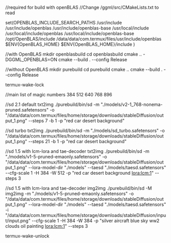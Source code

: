 //required for build with openBLAS
//Change  /ggml/src/CMakeLists.txt  to  read

set(OPENBLAS_INCLUDE_SEARCH_PATHS
    /usr/include
    /usr/include/openblas
    /usr/include/openblas-base
    /usr/local/include
    /usr/local/include/openblas
    /usr/local/include/openblas-base
    /opt/OpenBLAS/include
    /data/data/com.termux/files/usr/include/openblas
    $ENV{OpenBLAS_HOME}
    $ENV{OpenBLAS_HOME}/include
    )


//with OpenBLAS
mkdir openblasbuild
cd openblasbuild
cmake .. -DGGML_OPENBLAS=ON
cmake --build . --config Release


//without OpenBLAS
mkdir purebuild
cd purebuild
cmake .. 
cmake --build . --config Release


termux-wake-lock

//main list of magic numbers 384 512 640 768 896

//sd 2.1 default txt2img
./purebuild/bin/sd -m "./models/v2-1_768-nonema-pruned.safetensors"  -o "/data/data/com.termux/files/home/storage/downloads/stableDiffusion/output_1.png" --steps 7 -b 1 -p "red car desert background"

//sd turbo txt2img
./purebuild/bin/sd -m "./models/sd_turbo.safetensors" -o "/data/data/com.termux/files/home/storage/downloads/stableDiffusion/output_1.png"  --steps 21 -b 1 -p "red car desert background"

//sd 1.5 with lcm-lora and tae-decoder txt2img
./purebuild/bin/sd -m "./models/v1-5-pruned-emaonly.safetensors"  -o "/data/data/com.termux/files/home/storage/downloads/stableDiffusion/output_1.png" --lora-model-dir "./models" --taesd "./models/taesd.safetensors" --cfg-scale 1 -H 384 -W 512 -p "red car desert background <lora:lcm:1>" --steps 3

//sd 1.5 with lcm-lora and tae-decoder img2img
./purebuild/bin/sd -M img2img -m "./models/v1-5-pruned-emaonly.safetensors"  -o "/data/data/com.termux/files/home/storage/downloads/stableDiffusion/output_1.png" --lora-model-dir "./models" --taesd "./models/taesd.safetensors" -i "/data/data/com.termux/files/home/storage/downloads/stableDiffusion/input/input.png" --cfg-scale 1 -H 384 -W 384 -p "silver aircraft blue sky ww2 clouds oil painting <lora:lcm:1>" --steps 3


termux-wake-unlock


